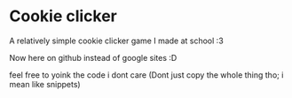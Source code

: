 # Cookie clicker
A relatively simple cookie clicker game I made at school :3

Now here on github instead of google sites :D

feel free to yoink the code i dont care
(Dont just copy the whole thing tho; i mean like snippets)
